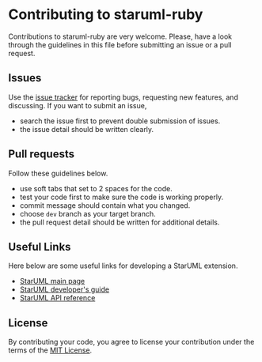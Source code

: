 # Contributing to staruml-ruby

Contributions to staruml-ruby are very welcome. Please, have a look through the
guidelines in this file before submitting an issue or a pull request.

## Issues

Use the [issue tracker][issuetracker] for reporting bugs, requesting new
features, and discussing. If you want to submit an issue,

* search the issue first to prevent double submission of issues.
* the issue detail should be written clearly.

## Pull requests

Follow these guidelines below.

* use soft tabs that set to 2 spaces for the code.
* test your code first to make sure the code is working properly.
* commit message should contain what you changed.
* choose `dev` branch as your target branch.
* the pull request detail should be written for additional details.

## Useful Links

Here below are some useful links for developing a StarUML extension.

* [StarUML main page][staruml]
* [StarUML developer's guide][starumldev]
* [StarUML API reference][starumlapi]

## License

By contributing your code, you agree to license your contribution under the
terms of the [MIT License][license].

[issuetracker]: https://github.com/meisyal/staruml-ruby/issues
[staruml]: https://staruml.io
[starumldev]: https://docs.staruml.io/developing-extensions/getting-started
[starumlapi]: https://staruml.io/reference/3.1.0/api
[license]: https://github.com/meisyal/staruml-ruby/blob/master/LICENSE
